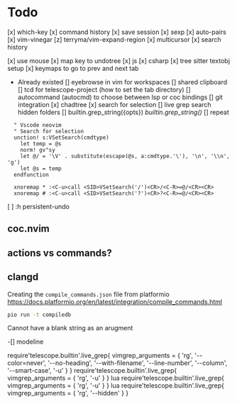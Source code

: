 # Todo
[x] which-key
[x] command history
[x] save session
[x] sexp
[x] auto-pairs
[x] vim-vinegar
[z] terryma/vim-expand-region
[x] multicursor
[x] search history

[x] use mouse
[x] map key to undotree
[x] js
[x] csharp
[x] tree sitter textobj setup
[x] keymaps to go to prev and next tab
  - Already existed
[] eyebrowse in vim for workspaces
[] shared clipboard
[] tcd for telescope-project (how to set the tab directory)
[] autocommand (autocmd) to choose between lsp or coc bindings
[] git integration
[x] chadtree
[x] search for selection
[] live grep search hidden folders
[] builtin.grep_string({opts})                            *builtin.grep_string()*
[] repeat

```viml
  " Vscode neovim
  " Search for selection
  unction! s:VSetSearch(cmdtype)
    let temp = @s
    norm! gv"sy
    let @/ = '\V' . substitute(escape(@s, a:cmdtype.'\'), '\n', '\\n', 'g')
    let @s = temp
  endfunction

  xnoremap * :<C-u>call <SID>VSetSearch('/')<CR>/<C-R>=@/<CR><CR>
  xnoremap # :<C-u>call <SID>VSetSearch('?')<CR>?<C-R>=@/<CR><CR>

```

[ ] :h persistent-undo

## coc.nvim
## actions vs commands?

## clangd

Creating the `compile_commands.json` file from platformio
https://docs.platformio.org/en/latest/integration/compile_commands.html

```bash
pio run -t compiledb
```

Cannot have a blank string as an arugment



-[] modeline


require'telescope.builtin'.live_grep{ vimgrep_arguments = { 'rg', '--color=never', '--no-heading', '--with-filename', '--line-number', '--column', '--smart-case', '-u' } }
require'telescope.builtin'.live_grep{ vimgrep_arguments = { 'rg',  '-u' } }
lua require'telescope.builtin'.live_grep{ vimgrep_arguments = { 'rg',  '-u' } }
lua require'telescope.builtin'.live_grep{ vimgrep_arguments = { 'rg',  '--hidden' } }

